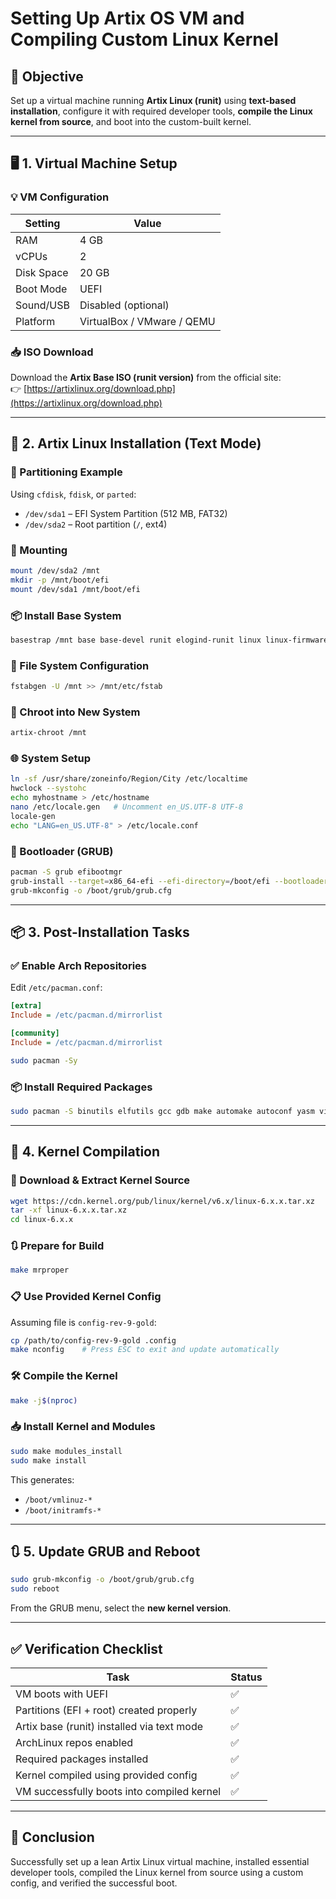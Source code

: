 
# Setting Up Artix OS VM and Compiling Custom Linux Kernel

## 📌 Objective
Set up a virtual machine running **Artix Linux (runit)** using **text-based installation**, configure it with required developer tools, **compile the Linux kernel from source**, and boot into the custom-built kernel.

---

## 🖥️ 1. Virtual Machine Setup

### 💡 VM Configuration
| Setting        | Value            |
|----------------|------------------|
| RAM            | 4 GB             |
| vCPUs          | 2                |
| Disk Space     | 20 GB            |
| Boot Mode      | UEFI             |
| Sound/USB      | Disabled (optional) |
| Platform       | VirtualBox / VMware / QEMU |

### 📥 ISO Download
Download the **Artix Base ISO (runit version)** from the official site:  
👉 [https://artixlinux.org/download.php](https://artixlinux.org/download.php)

---

## 🧰 2. Artix Linux Installation (Text Mode)

### 🧱 Partitioning Example
Using `cfdisk`, `fdisk`, or `parted`:
- `/dev/sda1` – EFI System Partition (512 MB, FAT32)
- `/dev/sda2` – Root partition (`/`, ext4)

### 🔧 Mounting
```bash
mount /dev/sda2 /mnt
mkdir -p /mnt/boot/efi
mount /dev/sda1 /mnt/boot/efi
````

### 📦 Install Base System

```bash
basestrap /mnt base base-devel runit elogind-runit linux linux-firmware
```

### 📁 File System Configuration

```bash
fstabgen -U /mnt >> /mnt/etc/fstab
```

### 🚪 Chroot into New System

```bash
artix-chroot /mnt
```

### 🌐 System Setup

```bash
ln -sf /usr/share/zoneinfo/Region/City /etc/localtime
hwclock --systohc
echo myhostname > /etc/hostname
nano /etc/locale.gen   # Uncomment en_US.UTF-8 UTF-8
locale-gen
echo "LANG=en_US.UTF-8" > /etc/locale.conf
```

### 🧷 Bootloader (GRUB)

```bash
pacman -S grub efibootmgr
grub-install --target=x86_64-efi --efi-directory=/boot/efi --bootloader-id=Artix
grub-mkconfig -o /boot/grub/grub.cfg
```

---

## 📦 3. Post-Installation Tasks

### ✅ Enable Arch Repositories

Edit `/etc/pacman.conf`:

```ini
[extra]
Include = /etc/pacman.d/mirrorlist

[community]
Include = /etc/pacman.d/mirrorlist
```

```bash
sudo pacman -Sy
```

### 📦 Install Required Packages

```bash
sudo pacman -S binutils elfutils gcc gdb make automake autoconf yasm vim
```

---

## 🐧 4. Kernel Compilation

### 🔽 Download & Extract Kernel Source

```bash
wget https://cdn.kernel.org/pub/linux/kernel/v6.x/linux-6.x.x.tar.xz
tar -xf linux-6.x.x.tar.xz
cd linux-6.x.x
```

### 🔃 Prepare for Build

```bash
make mrproper
```

### 📋 Use Provided Kernel Config

Assuming file is `config-rev-9-gold`:

```bash
cp /path/to/config-rev-9-gold .config
make nconfig    # Press ESC to exit and update automatically
```

### 🛠️ Compile the Kernel

```bash
make -j$(nproc)
```

### 📥 Install Kernel and Modules

```bash
sudo make modules_install
sudo make install
```

This generates:

* `/boot/vmlinuz-*`
* `/boot/initramfs-*`

---

## 🔃 5. Update GRUB and Reboot

```bash
sudo grub-mkconfig -o /boot/grub/grub.cfg
sudo reboot
```

From the GRUB menu, select the **new kernel version**.

---

## ✅ Verification Checklist

| Task                                       | Status |
| ------------------------------------------ | ------ |
| VM boots with UEFI                         | ✅      |
| Partitions (EFI + root) created properly   | ✅      |
| Artix base (runit) installed via text mode | ✅      |
| ArchLinux repos enabled                    | ✅      |
| Required packages installed                | ✅      |
| Kernel compiled using provided config      | ✅      |
| VM successfully boots into compiled kernel | ✅      |


---

## 🏁 Conclusion

Successfully set up a lean Artix Linux virtual machine, installed essential developer tools, compiled the Linux kernel from source using a custom config, and verified the successful boot.
